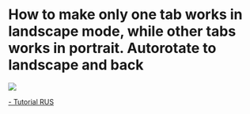 # How to make only one tab works in landscape mode, while other tabs works in portrait. Autorotate to landscape and back
![](https://habrastorage.org/webt/bz/dr/ci/bzdrcidck5h7gldcgdsgvpc2oqg.gif)


[- Tutorial RUS](https://github.com/funkydevil/SingleTabLandscapeMode/blob/master/tutorialRUS.md)




